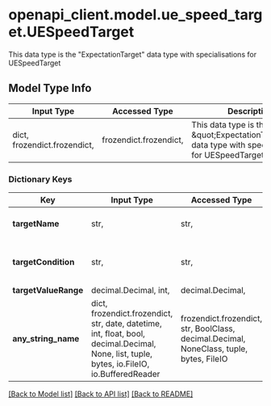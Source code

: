 # openapi_client.model.ue_speed_target.UESpeedTarget

This data type is the \"ExpectationTarget\" data type with specialisations for UESpeedTarget      

## Model Type Info
Input Type | Accessed Type | Description | Notes
------------ | ------------- | ------------- | -------------
dict, frozendict.frozendict,  | frozendict.frozendict,  | This data type is the \&quot;ExpectationTarget\&quot; data type with specialisations for UESpeedTarget       | 

### Dictionary Keys
Key | Input Type | Accessed Type | Description | Notes
------------ | ------------- | ------------- | ------------- | -------------
**targetName** | str,  | str,  |  | [optional] must be one of ["uESpeed", ] 
**targetCondition** | str,  | str,  |  | [optional] must be one of ["IS_LESS_THAN", ] 
**targetValueRange** | decimal.Decimal, int,  | decimal.Decimal,  |  | [optional] 
**any_string_name** | dict, frozendict.frozendict, str, date, datetime, int, float, bool, decimal.Decimal, None, list, tuple, bytes, io.FileIO, io.BufferedReader | frozendict.frozendict, str, BoolClass, decimal.Decimal, NoneClass, tuple, bytes, FileIO | any string name can be used but the value must be the correct type | [optional]

[[Back to Model list]](../../README.md#documentation-for-models) [[Back to API list]](../../README.md#documentation-for-api-endpoints) [[Back to README]](../../README.md)

